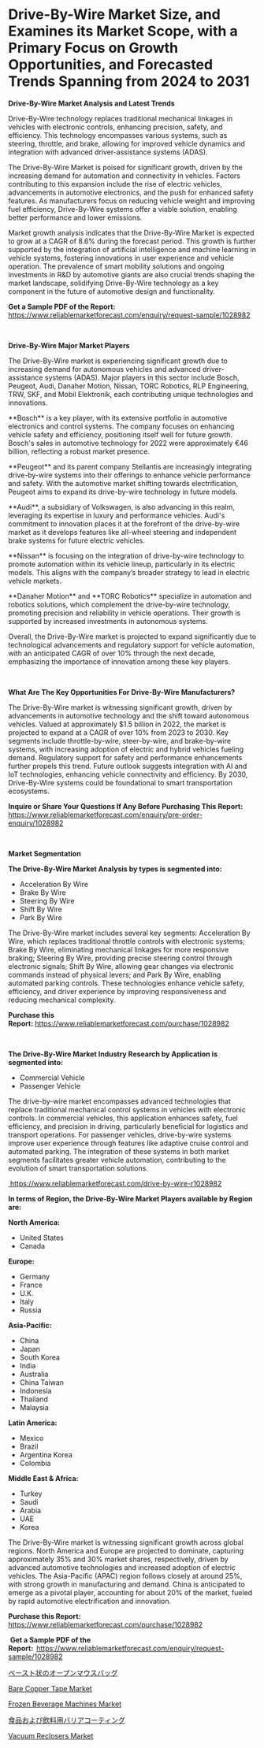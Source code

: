 <p><h1>Drive-By-Wire Market Size, and Examines its Market Scope, with a Primary Focus on Growth Opportunities, and Forecasted Trends Spanning from 2024 to 2031</h1></p><p><strong>Drive-By-Wire Market Analysis and Latest Trends</strong></p>
<p><p>Drive-By-Wire technology replaces traditional mechanical linkages in vehicles with electronic controls, enhancing precision, safety, and efficiency. This technology encompasses various systems, such as steering, throttle, and brake, allowing for improved vehicle dynamics and integration with advanced driver-assistance systems (ADAS).</p><p>The Drive-By-Wire Market is poised for significant growth, driven by the increasing demand for automation and connectivity in vehicles. Factors contributing to this expansion include the rise of electric vehicles, advancements in automotive electronics, and the push for enhanced safety features. As manufacturers focus on reducing vehicle weight and improving fuel efficiency, Drive-By-Wire systems offer a viable solution, enabling better performance and lower emissions.</p><p>Market growth analysis indicates that the Drive-By-Wire Market is expected to grow at a CAGR of 8.6% during the forecast period. This growth is further supported by the integration of artificial intelligence and machine learning in vehicle systems, fostering innovations in user experience and vehicle operation. The prevalence of smart mobility solutions and ongoing investments in R&D by automotive giants are also crucial trends shaping the market landscape, solidifying Drive-By-Wire technology as a key component in the future of automotive design and functionality.</p></p>
<p><strong>Get a Sample PDF of the Report:&nbsp;</strong> <a href="https://www.reliablemarketforecast.com/enquiry/request-sample/1028982">https://www.reliablemarketforecast.com/enquiry/request-sample/1028982</a></p>
<p>&nbsp;</p>
<p><strong>Drive-By-Wire Major Market Players</strong></p>
<p><p>The Drive-By-Wire market is experiencing significant growth due to increasing demand for autonomous vehicles and advanced driver-assistance systems (ADAS). Major players in this sector include Bosch, Peugeot, Audi, Danaher Motion, Nissan, TORC Robotics, RLP Engineering, TRW, SKF, and Mobil Elektronik, each contributing unique technologies and innovations.</p><p>**Bosch** is a key player, with its extensive portfolio in automotive electronics and control systems. The company focuses on enhancing vehicle safety and efficiency, positioning itself well for future growth. Bosch's sales in automotive technology for 2022 were approximately €46 billion, reflecting a robust market presence.</p><p>**Peugeot** and its parent company Stellantis are increasingly integrating drive-by-wire systems into their offerings to enhance vehicle performance and safety. With the automotive market shifting towards electrification, Peugeot aims to expand its drive-by-wire technology in future models.</p><p>**Audi**, a subsidiary of Volkswagen, is also advancing in this realm, leveraging its expertise in luxury and performance vehicles. Audi's commitment to innovation places it at the forefront of the drive-by-wire market as it develops features like all-wheel steering and independent brake systems for future electric vehicles.</p><p>**Nissan** is focusing on the integration of drive-by-wire technology to promote automation within its vehicle lineup, particularly in its electric models. This aligns with the company’s broader strategy to lead in electric vehicle markets.</p><p>**Danaher Motion** and **TORC Robotics** specialize in automation and robotics solutions, which complement the drive-by-wire technology, promoting precision and reliability in vehicle operations. Their growth is supported by increased investments in autonomous systems.</p><p>Overall, the Drive-By-Wire market is projected to expand significantly due to technological advancements and regulatory support for vehicle automation, with an anticipated CAGR of over 10% through the next decade, emphasizing the importance of innovation among these key players.</p></p>
<p>&nbsp;</p>
<p><strong>What Are The Key Opportunities For Drive-By-Wire Manufacturers?</strong></p>
<p><p>The Drive-By-Wire market is witnessing significant growth, driven by advancements in automotive technology and the shift toward autonomous vehicles. Valued at approximately $1.5 billion in 2022, the market is projected to expand at a CAGR of over 10% from 2023 to 2030. Key segments include throttle-by-wire, steer-by-wire, and brake-by-wire systems, with increasing adoption of electric and hybrid vehicles fueling demand. Regulatory support for safety and performance enhancements further propels this trend. Future outlook suggests integration with AI and IoT technologies, enhancing vehicle connectivity and efficiency. By 2030, Drive-By-Wire systems could be foundational to smart transportation ecosystems.</p></p>
<p><strong>Inquire or Share Your Questions If Any Before Purchasing This Report:</strong> <a href="https://www.reliablemarketforecast.com/enquiry/pre-order-enquiry/1028982">https://www.reliablemarketforecast.com/enquiry/pre-order-enquiry/1028982</a></p>
<p>&nbsp;</p>
<p><strong>Market Segmentation</strong></p>
<p><strong>The Drive-By-Wire Market Analysis by types is segmented into:</strong></p>
<p><ul><li>Acceleration By Wire</li><li>Brake By Wire</li><li>Steering By Wire</li><li>Shift By Wire</li><li>Park By Wire</li></ul></p>
<p><p>The Drive-By-Wire market includes several key segments: Acceleration By Wire, which replaces traditional throttle controls with electronic systems; Brake By Wire, eliminating mechanical linkages for more responsive braking; Steering By Wire, providing precise steering control through electronic signals; Shift By Wire, allowing gear changes via electronic commands instead of physical levers; and Park By Wire, enabling automated parking controls. These technologies enhance vehicle safety, efficiency, and driver experience by improving responsiveness and reducing mechanical complexity.</p></p>
<p><strong>Purchase this Report:&nbsp;</strong><a href="https://www.reliablemarketforecast.com/purchase/1028982">https://www.reliablemarketforecast.com/purchase/1028982</a></p>
<p>&nbsp;</p>
<p><strong>The Drive-By-Wire Market Industry Research by Application is segmented into:</strong></p>
<p><ul><li>Commercial Vehicle</li><li>Passenger Vehicle</li></ul></p>
<p><p>The drive-by-wire market encompasses advanced technologies that replace traditional mechanical control systems in vehicles with electronic controls. In commercial vehicles, this application enhances safety, fuel efficiency, and precision in driving, particularly beneficial for logistics and transport operations. For passenger vehicles, drive-by-wire systems improve user experience through features like adaptive cruise control and automated parking. The integration of these systems in both market segments facilitates greater vehicle automation, contributing to the evolution of smart transportation solutions.</p></p>
<p><a href="https://www.reliablemarketforecast.com/drive-by-wire-r1028982">&nbsp;https://www.reliablemarketforecast.com/drive-by-wire-r1028982</a></p>
<p><strong>In terms of Region, the Drive-By-Wire Market Players available by Region are:</strong></p>
<p>
    <p> <strong> North America: </strong>
        <ul>
            <li>United States</li>
            <li>Canada</li>
        </ul>
        </p> 
    <p> <strong> Europe: </strong>
        <ul>
            <li>Germany</li>
            <li>France</li>
            <li>U.K.</li>
            <li>Italy</li>
            <li>Russia</li>
        </ul>
        </p> 
    <p> <strong> Asia-Pacific: </strong>
        <ul>
            <li>China</li>
            <li>Japan</li>
            <li>South Korea</li>
            <li>India</li>
            <li>Australia</li>
            <li>China Taiwan</li>
            <li>Indonesia</li>
            <li>Thailand</li>
            <li>Malaysia</li>
        </ul>
        </p> 
    <p> <strong> Latin America: </strong>
        <ul>
            <li>Mexico</li>
            <li>Brazil</li>
            <li>Argentina Korea</li>
            <li>Colombia</li>
        </ul>
        </p> 
    <p> <strong> Middle East & Africa: </strong>
        <ul>
            <li>Turkey</li>
            <li>Saudi</li>
            <li>Arabia</li>
            <li>UAE</li>
            <li>Korea</li>
        </ul>
    </p>
    </p>
<p><p>The Drive-By-Wire market is witnessing significant growth across global regions. North America and Europe are projected to dominate, capturing approximately 35% and 30% market shares, respectively, driven by advanced automotive technologies and increased adoption of electric vehicles. The Asia-Pacific (APAC) region follows closely at around 25%, with strong growth in manufacturing and demand. China is anticipated to emerge as a pivotal player, accounting for about 20% of the market, fueled by rapid automotive electrification and innovation.</p></p>
<p><strong>Purchase this Report: </strong><a href="https://www.reliablemarketforecast.com/purchase/1028982">https://www.reliablemarketforecast.com/purchase/1028982</a></p>
<p>&nbsp;<strong>Get a Sample PDF of the Report:&nbsp;&nbsp;</strong><a href="https://www.reliablemarketforecast.com/enquiry/request-sample/1028982">https://www.reliablemarketforecast.com/enquiry/request-sample/1028982</a></p>
<p><strong></strong></p>
<p><p><a href="https://medium.com/@edmondg3yrtreenfelder8956/pasted-open-mouth-bags-market-%E3%81%AE%E3%82%B0%E3%83%AD%E3%83%BC%E3%83%90%E3%83%AB%E5%B8%82%E5%A0%B4%E6%A6%82%E8%A6%81%E3%81%AF-%E4%B8%96%E7%95%8C%E3%81%8A%E3%82%88%E3%81%B3%E4%B8%BB%E8%A6%81%E5%B8%82%E5%A0%B4%E3%81%AB%E3%81%8A%E3%81%91%E3%82%8B%E6%A5%AD%E7%95%8C%E3%81%AB%E5%BD%B1%E9%9F%BF%E3%82%92%E4%B8%8E%E3%81%88%E3%82%8B%E4%B8%BB%E8%A6%81%E3%81%AA%E3%83%88%E3%83%AC%E3%83%B3%E3%83%89%E3%81%AB%E3%81%A4%E3%81%84%E3%81%A6-%E7%8B%AC%E8%87%AA%E3%81%AE%E8%A6%96%E7%82%B9%E3%82%92%E6%8F%90%E4%BE%9B%E3%81%97%E3%81%BE%E3%81%99-8404af65df77">ペースト状のオープンマウスバッグ</a></p><p><a href="https://issuu.com/reportprime-2/docs/bare-copper-tape-market-size-2030.p_1bd0facd6c3a9c">Bare Copper Tape Market</a></p><p><a href="https://medium.com/@shawnsmithv6981/the-comprehensive-frozen-beverage-machines-market-research-report-is-essential-for-understanding-87cd6f25eabf">Frozen Beverage Machines Market</a></p><p><a href="https://medium.com/@edmondg3yrtreenfelder8956/barrier-coatings-for-food-and-beverages-market-%E3%81%AF-%E3%82%B3%E3%82%B9%E3%83%88%E7%AE%A1%E7%90%86%E3%81%A8%E5%8A%B9%E7%8E%87%E5%90%91%E4%B8%8A%E3%82%92%E5%84%AA%E5%85%88%E3%81%97%E3%81%BE%E3%81%99-%E3%81%95%E3%82%89%E3%81%AB-%E5%A0%B1%E5%91%8A%E6%9B%B8%E3%81%AF%E5%B8%82%E5%A0%B4%E3%81%AE%E9%9C%80%E8%A6%81%E9%9D%A2%E3%81%A8%E4%BE%9B%E7%B5%A6%E9%9D%A2%E3%81%AE%E4%B8%A1%E6%96%B9%E3%82%92%E3%82%AB%E3%83%90%E3%83%BC%E3%81%97%E3%81%A6%E3%81%84%E3%81%BE%E3%81%99-8167ae1a0008">食品および飲料用バリアコーティング</a></p><p><a href="https://github.com/gdfhhhj/Market-Research-Report-List-6/blob/main/vacuum-reclosers-market.md">Vacuum Reclosers Market</a></p></p>